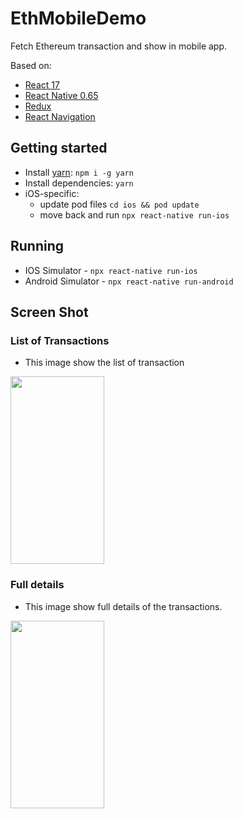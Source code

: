 # EthMobileDemo
Fetch Ethereum transaction and show in mobile app.

Based on:

- [React 17](https://reactjs.org)
- [React Native 0.65](https://reactnative.dev)
- [Redux](https://redux.js.org)
- [React Navigation](https://reactnavigation.org/docs/getting-started/)

## Getting started

- Install [yarn](https://classic.yarnpkg.com/en/docs/install): `npm i -g yarn`
- Install dependencies: `yarn`
- iOS-specific:
  - update pod files `cd ios && pod update`
  - move back and run `npx react-native run-ios`

## Running

- IOS Simulator - `npx react-native run-ios`
- Android Simulator - `npx react-native run-android`


## Screen Shot

### List of Transactions

- This image show the list of transaction

<img src="screen_shot/Screenshot_filter.png" width="150" height="300"/>




### Full details

- This image show full details of the transactions.

<img src="screen_shot/Screenshot_offline.png" width="150" height="300"/>

